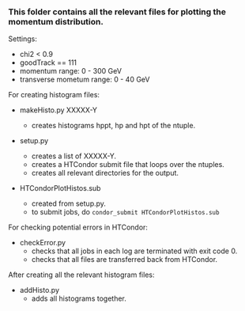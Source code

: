 ### This folder contains all the relevant files for plotting the momentum distribution.

Settings:

- chi2 < 0.9
- goodTrack == 111
- momentum range: 0 - 300 GeV
- transverse mometum range: 0 - 40 GeV

For creating histogram files: 

- makeHisto.py XXXXX-Y
  - creates histograms hppt, hp and hpt of the ntuple.

- setup.py
  - creates a list of XXXXX-Y.
  - creates a HTCondor submit file that loops over the ntuples.
  - creates all relevant directories for the output.

- HTCondorPlotHistos.sub
  - created from setup.py.
  - to submit jobs, do `condor_submit HTCondorPlotHistos.sub`

For checking potential errors in HTCondor:

- checkError.py
  - checks that all jobs in each log are terminated with exit code 0.
  - checks that all files are transferred back from HTCondor.

After creating all the relevant histogram files: 

- addHisto.py
  - adds all histograms together.
